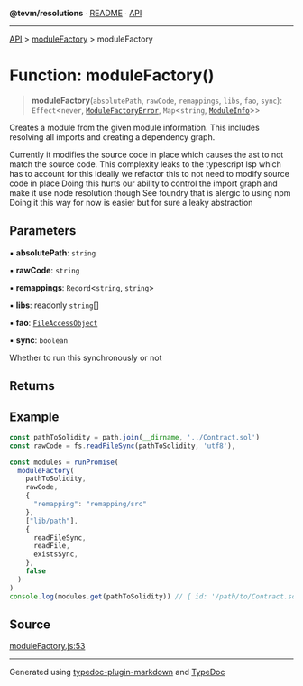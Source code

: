 **@tevm/resolutions** ∙ [README](../../README.md) ∙ [API](../../API.md)

***

[API](../../API.md) > [moduleFactory](../README.md) > moduleFactory

# Function: moduleFactory()

> **moduleFactory**(`absolutePath`, `rawCode`, `remappings`, `libs`, `fao`, `sync`): `Effect`\<`never`, [`ModuleFactoryError`](../type-aliases/ModuleFactoryError.md), `Map`\<`string`, [`ModuleInfo`](../../types/interfaces/ModuleInfo.md)\>\>

Creates a module from the given module information.
This includes resolving all imports and creating a dependency graph.

Currently it modifies the source code in place which causes the ast to not match the source code.
This complexity leaks to the typescript lsp which has to account for this
Ideally we refactor this to not need to modify source code in place
Doing this hurts our ability to control the import graph and make it use node resolution though
See foundry that is alergic to using npm
Doing it this way for now is easier but for sure a leaky abstraction

## Parameters

▪ **absolutePath**: `string`

▪ **rawCode**: `string`

▪ **remappings**: `Record`\<`string`, `string`\>

▪ **libs**: readonly `string`[]

▪ **fao**: [`FileAccessObject`](../../types/type-aliases/FileAccessObject.md)

▪ **sync**: `boolean`

Whether to run this synchronously or not

## Returns

## Example

```ts
const pathToSolidity = path.join(__dirname, '../Contract.sol')
const rawCode = fs.readFileSync(pathToSolidity, 'utf8'),

const modules = runPromise(
  moduleFactory(
    pathToSolidity,
    rawCode,
    {
      "remapping": "remapping/src"
    },
    ["lib/path"],
    {
      readFileSync,
      readFile,
      existsSync,
    },
    false
  )
)
console.log(modules.get(pathToSolidity)) // { id: '/path/to/Contract.sol', rawCode: '...', importedIds: ['/path/to/Imported.sol'], code: '...' }
```

## Source

[moduleFactory.js:53](https://github.com/evmts/tevm-monorepo/blob/main/bundler-packages/resolutions/src/moduleFactory.js#L53)

***
Generated using [typedoc-plugin-markdown](https://www.npmjs.com/package/typedoc-plugin-markdown) and [TypeDoc](https://typedoc.org/)

